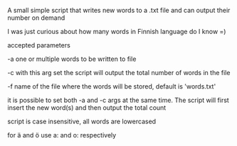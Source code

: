 A small simple script that writes new words to a .txt file and can output their number on demand

I was just curious about how many words in Finnish language do I know =)

accepted parameters

 -a    one or multiple words to be written to file
 
 -c    with this arg set the script will output the total number of words in the file
 
 -f    name of the file where the words will be stored, default is 'words.txt'

it is possible to set both -a and -c args at the same time. The script will first insert the new word(s) and then output the total count

script is case insensitive, all words are lowercased

for ä and ö use a: and o: respectively
